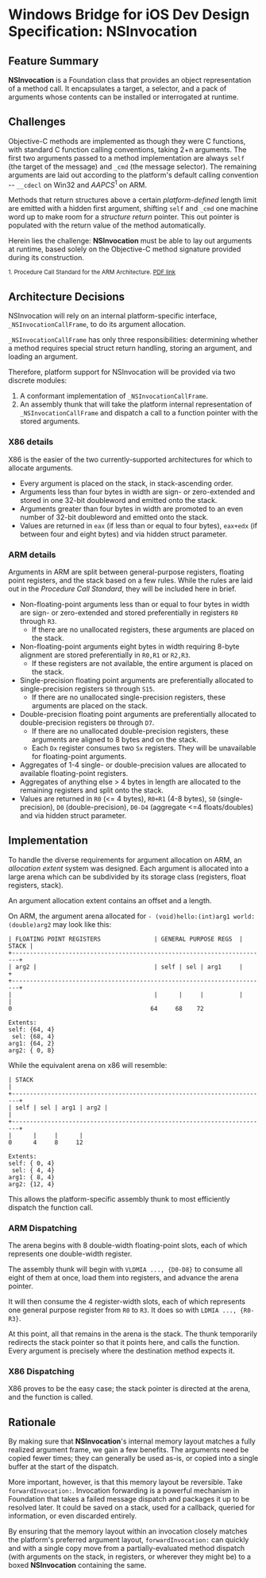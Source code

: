 # Windows Bridge for iOS Dev Design Specification: NSInvocation

## Feature Summary

**NSInvocation** is a Foundation class that provides an object representation of a method call.
It encapsulates a target, a selector, and a pack of arguments whose contents can be installed
or interrogated at runtime.

## Challenges

Objective-C methods are implemented as though they were C functions, with standard C function calling conventions, taking 2+n arguments.
The first two arguments passed to a method implementation are always `self` (the target of the message) and `_cmd` (the message selector).
The remaining arguments are laid out according to the platform's default calling convention -- `__cdecl` on Win32 and *AAPCS*<sup>1</sup> on ARM.

Methods that return structures above a certain *platform-defined* length limit are emitted with a hidden first argument, shifting `self` and `_cmd`
one machine word up to make room for a *structure return* pointer. This out pointer is populated with the return value of the method automatically.

Herein lies the challenge: **NSInvocation** must be able to lay out arguments at runtime, based solely on the Objective-C method signature
provided during its construction.

<sup>1. Procedure Call Standard for the ARM Architecture. [PDF link](http://infocenter.arm.com/help/topic/com.arm.doc.ihi0042f/IHI0042F_aapcs.pdf)</sup>

## Architecture Decisions

NSInvocation will rely on an internal platform-specific interface, `_NSInvocationCallFrame`, to do its argument allocation.

`_NSInvocationCallFrame` has only three responsibilities: determining whether a method requires special struct return handling, storing an argument, and loading an argument.

Therefore, platform support for NSInvocation will be provided via two discrete modules:

1. A conformant implementation of `_NSInvocationCallFrame`.
2. An assembly thunk that will take the platform internal representation of `_NSInvocationCallFrame` and dispatch a call to a function pointer with the stored arguments.

### X86 details

X86 is the easier of the two currently-supported architectures for which to allocate arguments.

* Every argument is placed on the stack, in stack-ascending order.
* Arguments less than four bytes in width are sign- or zero-extended and stored in one 32-bit doubleword and emitted onto the stack.
* Arguments greater than four bytes in width are promoted to an even number of 32-bit doubleword and emitted onto the stack.
* Values are returned in `eax` (if less than or equal to four bytes), `eax+edx` (if between four and eight bytes) and via hidden struct parameter.

### ARM details

Arguments in ARM are split between general-purpose registers, floating point registers, and the stack based on a few rules. While the rules are laid out in the *Procedure Call Standard*,
they will be included here in brief.

* Non-floating-point arguments less than or equal to four bytes in width are sign- or zero-extended and stored preferentially in registers `R0` through `R3`.
  * If there are no unallocated registers, these arguments are placed on the stack.
* Non-floating-point arguments eight bytes in width requiring 8-byte alignment are stored preferentially in `R0,R1` or `R2,R3`.
  * If these registers are not available, the entire argument is placed on the stack.
* Single-precision floating point arguments are preferentially allocated to single-precision registers `S0` through `S15`.
  * If there are no unallocated single-precision registers, these arguments are placed on the stack.
* Double-precision floating point arguments are preferentially allocated to double-precision registers `D0` through `D7`.
  * If there are no unallocated double-precision registers, these arguments are aligned to 8 bytes and on the stack.
  * Each `Dx` register consumes two `Sx` registers. They will be unavailable for floating-point arguments.
* Aggregates of 1-4 single- or double-precision values are allocated to available floating-point registers.
* Aggregates of anything else > 4 bytes in length are allocated to the remaining registers and split onto the stack.
* Values are returned in `R0` (<= 4 bytes), `R0+R1` (4-8 bytes), `S0` (single-precision), `D0` (double-precision), `D0-D4` (aggregate <=4 floats/doubles) and via hidden struct parameter.

## Implementation

To handle the diverse requirements for argument allocation on ARM, an *allocation extent* system was designed. Each argument is
allocated into a large arena which can be subdivided by its storage class (registers, float registers, stack).

An argument allocation extent contains an offset and a length.

On ARM, the argument arena allocated for `- (void)hello:(int)arg1 world:(double)arg2` may look like this:

```
| FLOATING POINT REGISTERS               | GENERAL PURPOSE REGS  | STACK |
+------------------------------------------------------------------------+
| arg2 |                                 | self | sel | arg1     |       +
+------------------------------------------------------------------------+
|                                        |      |     |          |       |
0                                       64     68    72

Extents:
self: {64, 4}
 sel: {68, 4}
arg1: {64, 2}
arg2: { 0, 8}
```

While the equivalent arena on x86 will resemble:
```
| STACK                                                                  |
+------------------------------------------------------------------------+
| self | sel | arg1 | arg2 |                                             |
+------------------------------------------------------------------------+
|      |     |      |
0      4     8     12

Extents:
self: { 0, 4}
 sel: { 4, 4}
arg1: { 8, 4}
arg2: {12, 4}
```

This allows the platform-specific assembly thunk to most efficiently dispatch the function call.

### ARM Dispatching

The arena begins with 8 double-width floating-point slots, each of which represents one double-width register.

The assembly thunk will begin with `VLDMIA ..., {D0-D8}` to consume all eight of them at once, load them into registers, and advance the arena pointer.

It will then consume the 4 register-width slots, each of which represents one general purpose register from `R0` to `R3`. It does so with `LDMIA ..., {R0-R3}`.

At this point, all that remains in the arena is the stack. The thunk temporarily redirects the stack pointer so that it points here, and calls the function. Every argument
is precisely where the destination method expects it.

### X86 Dispatching

X86 proves to be the easy case; the stack pointer is directed at the arena, and the function is called.

## Rationale

By making sure that **NSInvocation**'s internal memory layout matches a fully realized argument frame, we gain a few benefits. The arguments need be copied fewer times; they
can generally be used as-is, or copied into a single buffer at the start of the dispatch.

More important, however, is that this memory layout be reversible. Take `forwardInvocation:`. Invocation forwarding is a powerful mechanism in Foundation that takes a
failed message dispatch and packages it up to be resolved later. It could be saved on a stack, used for a callback, queried for information, or even discarded entirely.

By ensuring that the memory layout within an invocation closely matches the platform's preferred argument layout, `forwardInvocation:` can quickly and with a single copy move
from a partially-evaluated method dispatch (with arguments on the stack, in registers, or wherever they might be) to a boxed **NSInvocation** containing the same.